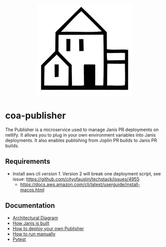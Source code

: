 <p align="center">
  <img src="/docs/images/publishing_house.jpg" width="300" >
</p>

# coa-publisher

The Publisher is a microservice used to manage Janis PR deployments on netlify. It allows you to plug in your own environment variables into Janis deployments. It also enables publishing from Joplin PR builds to Janis PR builds.

## Requirements

- Install aws cli *version 1*. Version 2 will break one deployment script, see issue: https://github.com/cityofaustin/techstack/issues/4955
  - https://docs.aws.amazon.com/cli/latest/userguide/install-macos.html

## Documentation

- [Architectural Diagram](/docs/diagram.md)
- [How Janis is built](/docs/how_is_janis_built.md)
- [How to deploy your own Publisher](/docs/how_to_build.md)
- [How to run manually](/docs/how_to_run_manually.md)
- [Pytest](/docs/pytest.md)
